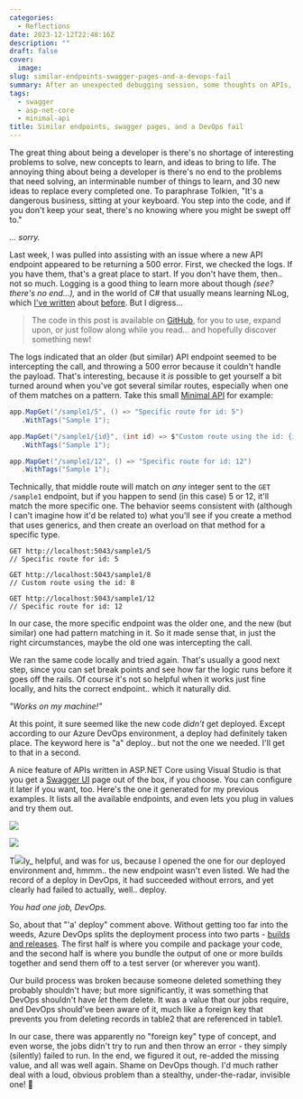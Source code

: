 ```yaml
---
categories:
  - Reflections
date: 2023-12-12T22:48:16Z
description: ""
draft: false
cover:
  image:
slug: similar-endpoints-swagger-pages-and-a-devops-fail
summary: After an unexpected debugging session, some thoughts on APIs, similar endpoints, swagger, and an ugly DevOps fail.
tags:
  - swagger
  - asp-net-core
  - minimal-api
title: Similar endpoints, swagger pages, and a DevOps fail
---
```

The great thing about being a developer is there's no shortage of interesting problems to solve, new concepts to learn, and ideas to bring to life. The annoying thing about being a developer is there's no end to the problems that need solving, an interminable number of things to learn, and 30 new ideas to replace every completed one. To paraphrase Tolkien, "It's a dangerous business, sitting at your keyboard. You step into the code, and if you don't keep your seat, there's no knowing where you might be swept off to."

_... sorry._

Last week, I was pulled into assisting with an issue where a new API endpoint appeared to be returning a 500 error. First, we checked the logs. If you have them, that's a great place to start. If you don't have them, then.. not so much. Logging is a good thing to learn more about though _(see? there's no end...),_ and in the world of C# that usually means learning NLog, which [I've written](https://grantwinney.com/log-errors-in-winforms-with-nlog/) about [before](https://grantwinney.com/how-to-log-messages-to-multiple-targets-with-nlog/). But I digress...

> The code in this post is available on [GitHub](https://github.com/grantwinney/BlogCodeSamples/tree/master/Frameworks/AspNetCore/MinimalAPIWithSimilarEndpoints), for you to use, expand upon, or just follow along while you read... and hopefully discover something new!

The logs indicated that an older (but similar) API endpoint seemed to be intercepting the call, and throwing a 500 error because it couldn't handle the payload. That's interesting, because it _is_ possible to get yourself a bit turned around when you've got several similar routes, especially when one of them matches on a pattern. Take this small [Minimal API](https://learn.microsoft.com/en-us/aspnet/core/fundamentals/minimal-apis/overview) for example:

```csharp
app.MapGet("/sample1/5", () => "Specific route for id: 5")
   .WithTags("Sample 1");

app.MapGet("/sample1/{id}", (int id) => $"Custom route using the id: {id}")
   .WithTags("Sample 1");

app.MapGet("/sample1/12", () => "Specific route for id: 12")
   .WithTags("Sample 1");
```

Technically, that middle route will match on _any_ integer sent to the `GET /sample1` endpoint, but if you happen to send (in this case) 5 or 12, it'll match the more specific one. The behavior seems consistent with (although I can't imagine how it'd be related to) what you'll see if you create a method that uses generics, and then create an overload on that method for a specific type.

```none
GET http://localhost:5043/sample1/5
// Specific route for id: 5

GET http://localhost:5043/sample1/8
// Custom route using the id: 8

GET http://localhost:5043/sample1/12
// Specific route for id: 12
```

In our case, the more specific endpoint was the older one, and the new (but similar) one had pattern matching in it. So it made sense that, in just the right circumstances, maybe the old one was intercepting the call.

We ran the same code locally and tried again. That's usually a good next step, since you can set break points and see how far the logic runs before it goes off the rails. Of course it's not so helpful when it works just fine locally, and hits the correct endpoint.. which it naturally did.

_"Works on my machine!"_

At this point, it sure seemed like the new code _didn't_ get deployed. Except according to our Azure DevOps environment, a deploy had definitely taken place. The keyword here is "a" deploy.. but not the one we needed. I'll get to that in a second.

A nice feature of APIs written in ASP.NET Core using Visual Studio is that you get a [Swagger UI](https://swagger.io/tools/swagger-ui/) page out of the box, if you choose. You can configure it later if you want, too. Here's the one it generated for my previous examples. It lists all the available endpoints, and even lets you plug in values and try them out.

![](similar-endpoints-swagger-pages-and-a-devops-fail/image-7.webp)

![](similar-endpoints-swagger-pages-and-a-devops-fail/image-8.webp)

T![](similar-endpoints-swagger-pages-and-a-devops-fail/image-7.webp)ly_ helpful, and was for us, because I opened the one for our deployed environment and, hmmm.. the new endpoint wasn't even listed. We had the record of a deploy in DevOps, it had succeeded without errors, and yet clearly had failed to actually, well.. deploy.

_You had one job, DevOps._

So, about that "'a' deploy" comment above. Without getting too far into the weeds, Azure DevOps splits the deployment process into two parts - [builds and releases](https://blog.bitsrc.io/separating-build-and-release-pipelines-for-effective-devops-2b0ad5b74af1). The first half is where you compile and package your code, and the second half is where you bundle the output of one or more builds together and send them off to a test server (or wherever you want).

Our build process was broken because someone deleted something they probably shouldn't have; but more significantly, it was something that DevOps shouldn't have _let_ them delete. It was a value that our jobs require, and DevOps should've been aware of it, much like a foreign key that prevents you from deleting records in table2 that are referenced in table1.

In our case, there was apparently no "foreign key" type of concept, and even worse, the jobs didn't try to run and then throw an error - they simply (silently) failed to run. In the end, we figured it out, re-added the missing value, and all was well again. Shame on DevOps though. I'd much rather deal with a loud, obvious problem than a stealthy, under-the-radar, invisible one! 🤬
